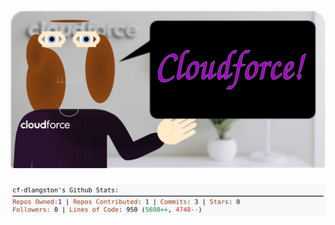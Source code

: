 <!-- 
Version 3.0.9
Built Sun Jun 30 2024 05:29:26 GMT+0000 (Coordinated Universal Time)
-->

<h1 align="center">
  <a href="https://github.com/cf-dlangston/cf-dlangston/tree/master/src" title="Click to View Source">
    <picture width="100%" alt="Dylan">
      <source media="(prefers-color-scheme: dark)" srcset="dylan-dark.svg?version=3.0.9">
      <img src="dylan-light.svg?version=3.0.9" alt="Dylan">
    </picture>
  </a>
</h1>

<div align="center">
  <picture width="100%" alt="Profile Info and Stats">
    <source media="(prefers-color-scheme: dark)" srcset="stats-dark.svg?version=3.0.9">
    <img src="stats-light.svg?version=3.0.9" alt="Profile Info and Stats">
  </picture>
</div>

